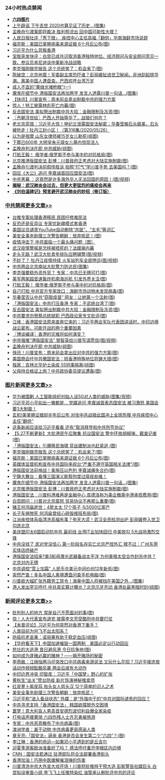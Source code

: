 <div class="catlist">
<h3>24小时热点禁闻</h3>
<ul>
<li><b><a href="64photo" target="_blank">六四图片</a></b></li>
<li><a href="https://github.com/fqnews/bnews/blob/master/yule/20200527/1334856.md">上午辟谣 下午去世 2020也算见证了历史…(图集)</a></li>
<li><a href="https://github.com/fqnews/bnews/blob/master/headline/20200527/1334892.md">孟晚舟引渡案即将裁决 胜利照流出 回中国可能性大增？</a></li>
<li><a href="https://github.com/fqnews/bnews/blob/master/headline/20200527/1334866.md">人民日报社评「秀下限」　疾控中心主任高福「翻供」华南海鲜市场说辞</a></li>
<li><a href="https://github.com/fqnews/bnews/blob/master/topimagenews/20200527/1335144.md">福克斯：美国已掌握病毒来源证据 6个月后公布(图)</a></li>
<li><a href="https://github.com/fqnews/bnews/blob/master/cnnews/hknews/20200527/1334889.md">习近平为什么背叛香港</a></li>
<li><a href="https://github.com/fqnews/bnews/blob/master/bannedvideo/20200527/1334867.md">宝胜突发快评：白宫已成共识取消香港独特地位、经济顾问与安全顾问意见一致、参议员肯尼迪谈中美新冷战战略</a></li>
<li><a href="https://github.com/fqnews/bnews/blob/master/topimagenews/20200527/1335154.md">李克强刚做完报告 这个总统笑了：机会来了(图)</a></li>
<li><a href="https://github.com/fqnews/bnews/blob/master/cbnews/20200527/1334869.md">陈破空：北京地震！军委副主席恐吓谁？彭丽媛扯进世卫秘闻。非洲刮起排华潮。离美中国人遭盘查。巴西欢呼台湾万岁 </a></li>
<li><a href="https://github.com/fqnews/bnews/blob/master/lifebaike/20200527/1334909.md">成人不宜的“黄继光堵枪眼”(一)</a></li>
<li><a href="https://github.com/fqnews/bnews/blob/master/topimagenews/20200527/1335034.md">魔鬼在细节中 港版国安法再加两字 发言人透露川普一句话...(图集)</a></li>
<li><a href="https://github.com/fqnews/bnews/blob/master/comments/20200527/1334961.md">【快讯】川普宣布：周末前会拿出制裁中共的强力方案</a></li>
<li><a href="https://github.com/fqnews/bnews/blob/master/lifebaike/20200527/1335016.md">惊人！特工披露林彪死亡内幕(图)</a></li>
<li><a href="https://github.com/fqnews/bnews/blob/master/cbnews/20200527/1335156.md">反击国安法 美拟祭出制裁中共大招：金融限制及冻资(图)</a></li>
<li><a href="https://github.com/fqnews/bnews/blob/master/ssgc/20200527/1334966.md">〖兲朝浮世绘〗巴西人开始辱华了，战狼们何在？</a></li>
<li><a href="https://github.com/fqnews/bnews/blob/master/bannedvideo/20200527/1335044.md">老北京茶馆：习近平大惊！申纪兰泄露国安法秘密；华春莹搬石头砸美，石头被抢走！牡丹江封小区！（第316集/2020/05/26） </a></li>
<li><a href="https://github.com/fqnews/bnews/blob/master/cbnews/20200527/1335061.md">以为是按摩 山东女律师被15岁女儿勒死(组图)</a></li>
<li><a href="https://github.com/fqnews/bnews/blob/master/comments/20200527/1334859.md">下葬已600年 大明皇朱元璋女儿墓内惊现活人</a></li>
<li><a href="https://github.com/fqnews/bnews/blob/master/cbnews/20200527/1335114.md">孟晚舟判决在即 中共威胁(组图)</a></li>
<li><a href="https://github.com/fqnews/bnews/blob/master/cbnews/20200527/1335200.md">打脸王毅！ 俄学者:俄罗斯不参与美中的对抗格局(图)</a></li>
<li><a href="https://github.com/fqnews/bnews/blob/master/topimagenews/20200527/1334898.md">北京推港版国安法 彭博：川普政府正考虑对大陆实施制裁(图)</a></li>
<li><a href="https://github.com/fqnews/bnews/blob/master/cnnews/20200527/1335219.md">孟晚舟引渡判决前假传胜诉 拍照“打气”学川普手势 去美国吗？(图)</a></li>
<li><a href="https://github.com/fqnews/bnews/blob/master/cnnews/20200527/1335197.md">回应《大公》追问 李嘉诚首回应国安法(图)</a></li>
<li><a href="https://github.com/fqnews/bnews/blob/master/cnnews/20200527/1335081.md">中共黑幕 ：这竟然是许多海外华人无法回国的原因！(图/视频)</a></li>
<li><b><a href="https://github.com/fqnews/bnews/blob/master/comments/20200211/1275071.md" target="_blank">揭秘：武汉肺炎会过去，但更大更猛烈的瘟疫会再来</a></b></li>
<li><b><a href="https://github.com/fqnews/bnews/blob/master/comments/20200207/1272816.md" target="_blank">《刘伯温碑记》预言避开武汉肺炎的妙招（修订版）</a></b></li>
</ul>
</div>

<div class="catlist">
<h3><a href="https://github.com/fqnews/bnews/blob/master/cbnews/" target="_blank">中共禁闻</a><span><a href="https://github.com/fqnews/bnews/blob/master/cbnews/" target="_blank" rel="nofollow">更多文章>></a></span></h3>
<ul>
<li><a href="https://github.com/fqnews/bnews/blob/master/cbnews/20200527/1335349.md" target="_blank">台推专案处理香港移民 民团吁修难民法</a></li>
<li><a href="https://github.com/fqnews/bnews/blob/master/cbnews/20200527/1335343.md" target="_blank">反恐还是反异议 专家忧新疆模式套香港</a></li>
<li><a href="https://github.com/fqnews/bnews/blob/master/cbnews/20200527/1335285.md" target="_blank">美国议员谴责YouTube自动删除“共匪”、“五毛”等词汇</a></li>
<li><a href="https://github.com/fqnews/bnews/blob/master/cbnews/20200527/1335306.md" target="_blank">美安全事务助理三次警告朝鲜：放弃核武！(图)</a></li>
<li><a href="https://github.com/fqnews/bnews/blob/master/cbnews/20200527/1335262.md" target="_blank">疫情冲击下 中共面临一个最头痛问题（图）</a></li>
<li><a href="https://github.com/fqnews/bnews/blob/master/cbnews/20200527/1335231.md" target="_blank">武汉疫情警报是怎样被捂死的？法媒揭内幕</a></li>
<li><a href="https://github.com/fqnews/bnews/blob/master/cbnews/20200527/1335230.md" target="_blank">走头无路？武汉大批青年排队应聘辅警(图/视频)</a></li>
<li><a href="https://github.com/fqnews/bnews/blob/master/cbnews/20200527/1335226.md" target="_blank">不妙了？ 牡丹江疫情持续 火车站列车全部停运(图/视频)</a></li>
<li><a href="https://github.com/fqnews/bnews/blob/master/cbnews/20200527/1335217.md" target="_blank">中共两会北京南站大批警力防访民(图集)</a></li>
<li><a href="https://github.com/fqnews/bnews/blob/master/cbnews/20200527/1335212.md" target="_blank">李克强要稳外资外贸？ 专家：中共已无牌可打(图)</a></li>
<li><a href="https://github.com/fqnews/bnews/blob/master/cbnews/20200527/1335211.md" target="_blank">美军两架超音速轰炸机南海巡航 引发外界关注(图)</a></li>
<li><a href="https://github.com/fqnews/bnews/blob/master/cbnews/20200527/1335200.md" target="_blank">打脸王毅！ 俄学者:俄罗斯不参与美中的对抗格局(图)</a></li>
<li><a href="https://github.com/fqnews/bnews/blob/master/cbnews/20200527/1335173.md" target="_blank">自己打脸 中共官方专家改口：海鲜市场动物未发现病毒(图)</a></li>
<li><a href="https://github.com/fqnews/bnews/blob/master/cbnews/20200527/1335167.md" target="_blank">华春莹否认中共“窃取疫苗” 网友：让她第一个注射(图)</a></li>
<li><a href="https://github.com/fqnews/bnews/blob/master/cbnews/20200527/1335161.md" target="_blank">「港版国安法」中共打压香港 专家：不武统台湾了(图)</a></li>
<li><a href="https://github.com/fqnews/bnews/blob/master/cbnews/20200527/1335156.md" target="_blank">反击国安法 美拟祭出制裁中共大招：金融限制及冻资(图)</a></li>
<li><a href="https://github.com/fqnews/bnews/blob/master/cbnews/20200527/1335155.md" target="_blank">中共要求勿贺蔡总统就职 巴西政论家专文批评(图)</a></li>
<li><a href="https://github.com/fqnews/bnews/blob/master/cbnews/20200527/1335138.md" target="_blank">江峰：香港国安法原来直奔它来的；习近平两会军队代表团讲话时，中印边境战云密布，可能开战的两个重要因素</a></li>
<li><a href="https://github.com/fqnews/bnews/blob/master/cbnews/20200527/1335134.md" target="_blank">〖博谈编译〗香港的灾难将如何演变？</a></li>
<li><a href="https://github.com/fqnews/bnews/blob/master/cbnews/20200527/1335122.md" target="_blank">中共强推“港版国安法” 黎智英给川普写请愿信(图/视频)</a></li>
<li><a href="https://github.com/fqnews/bnews/blob/master/cbnews/20200527/1335114.md" target="_blank">孟晚舟判决在即 中共威胁(组图)</a></li>
<li><a href="https://github.com/fqnews/bnews/blob/master/cbnews/20200527/1335106.md" target="_blank">快讯！川普宣布：周末前会拿出应对中共的强力方案(图)</a></li>
<li><a href="https://github.com/fqnews/bnews/blob/master/cbnews/20200527/1335105.md" target="_blank">美国商会吁中共撤国安法：损香港特殊地位将铸大错(图)</a></li>
<li><a href="https://github.com/fqnews/bnews/blob/master/cbnews/20200527/1335080.md" target="_blank">独家：吉林北华护士染疫 55同事隔离(组图)</a></li>
<li><a href="https://github.com/fqnews/bnews/blob/master/cbnews/20200527/1335069.md" target="_blank">父母持合格证上岗？中共政协委员提议遭轰(图)</a></li>

</ul>
</div>
<div class="catlist">
<h3><a href="https://github.com/fqnews/bnews/blob/master/topimagenews/" target="_blank">图片新闻</a><span><a href="https://github.com/fqnews/bnews/blob/master/topimagenews/" target="_blank" rel="nofollow">更多文章>></a></span></h3>
<ul>
<li><a href="https://github.com/fqnews/bnews/blob/master/topimagenews/20200527/1335347.md" target="_blank">华为被围剿 人工智能组织创始人谈5G对人类的威胁(图集/视频)</a></li>
<li><a href="https://github.com/fqnews/bnews/blob/master/topimagenews/20200527/1335332.md" target="_blank">习近平邓小平如出一辙都是… 党媒追问 李嘉诚首表态国安法 被习激怒 美国会要3大制裁！</a></li>
<li><a href="https://github.com/fqnews/bnews/blob/master/topimagenews/20200527/1335279.md" target="_blank">玄机!美掌握证据却半年后公布 对攻中共战狼此国冲上全球热搜 中共疾控中心主任“翻供”</a></li>
<li><a href="https://github.com/fqnews/bnews/blob/master/topimagenews/20200527/1335253.md" target="_blank">这条新闻应该给习近平看看 还有“取消拜登和中共所签协议”</a></li>
<li><a href="https://github.com/fqnews/bnews/blob/master/topimagenews/20200527/1335172.md" target="_blank">【5.27不断更新】大批港民午后聚集 抗议国安法 警中环放胡椒弹、截查记者(图)</a></li>
<li><a href="https://github.com/fqnews/bnews/blob/master/topimagenews/20200527/1335171.md" target="_blank">「港版国安法」引爆移民海啸 蓝丝建制派也赶紧逃 (图)</a></li>
<li><a href="https://github.com/fqnews/bnews/blob/master/topimagenews/20200527/1335154.md" target="_blank">李克强刚做完报告 这个总统笑了：机会来了(图)</a></li>
<li><a href="https://github.com/fqnews/bnews/blob/master/topimagenews/20200527/1335144.md" target="_blank">福克斯：美国已掌握病毒来源证据 6个月后公布(图)</a></li>
<li><a href="https://github.com/fqnews/bnews/blob/master/topimagenews/20200527/1335143.md" target="_blank">英媒体监督机构宣布中共国际电视台“严重不遵守英国相关法律”(图)</a></li>
<li><a href="https://github.com/fqnews/bnews/blob/master/topimagenews/20200527/1335131.md" target="_blank">港版国安法前哨战！美施压以色列 李嘉诚痛失合约(图)</a></li>
<li><a href="https://github.com/fqnews/bnews/blob/master/comments/20200527/1273654.md" target="_blank">宁静大舞台：看懂三国演义能帮你度过瘟疫劫难！</a></li>
<li><a href="https://github.com/fqnews/bnews/blob/master/topimagenews/20200527/1335034.md" target="_blank">魔鬼在细节中 港版国安法再加两字 发言人透露川普一句话&#8230;(图集)</a></li>
<li><a href="https://github.com/fqnews/bnews/blob/master/topimagenews/20200527/1334898.md" target="_blank">北京推港版国安法 彭博：川普政府正考虑对大陆实施制裁(图)</a></li>
<li><a href="https://github.com/fqnews/bnews/blob/master/topimagenews/20200527/1334897.md" target="_blank">港版国安法︰川普料港难再是金融中心 库德洛称为美企撤离中港承担费用(图)</a></li>
<li><a href="https://github.com/fqnews/bnews/blob/master/topimagenews/20200527/1334896.md" target="_blank">白宫顾问：川普对北京震怒 贸易协议不再那么重要(图)</a></li>
<li><a href="https://github.com/fqnews/bnews/blob/master/topimagenews/20200526/1334774.md" target="_blank">赌王何鸿燊逝世：4房太太 17个孩子 与5000亿家产</a></li>
<li><a href="https://github.com/fqnews/bnews/blob/master/topimagenews/20200526/1334773.md" target="_blank">长子车祸惨死 何鸿燊曾经心碎毁接班布局(图)</a></li>
<li><a href="https://github.com/fqnews/bnews/blob/master/topimagenews/20200526/1334761.md" target="_blank">江派疾控体系临清洗高福有事？弥天大谎！武汉全民检测出炉 彭丽媛卷入世卫勾连北京</a></li>
<li><a href="https://github.com/fqnews/bnews/blob/master/topimagenews/20200526/1334697.md" target="_blank">美连盟印太6国启动抗中共 最前线 台湾IT业加快回归 中美脱勾 5大战场激烈交锋</a></li>
<li><a href="https://github.com/fqnews/bnews/blob/master/topimagenews/20200526/1334677.md" target="_blank">中共没钱了 民对党没信心 第一阶段名存实亡北京严控外汇 撑不过：广州东莞实体店终破产</a></li>
<li><a href="https://github.com/fqnews/bnews/blob/master/topimagenews/20200526/1334653.md" target="_blank">港版国安法招来?美3航母激光武器备战太平洋 为何美俄太空合作封杀中共？北京对内无牌</a></li>
<li><a href="https://github.com/fqnews/bnews/blob/master/topimagenews/20200526/1334643.md" target="_blank">中共调控“雪上加霜” 人民币兑美元中间价创12年新低(图)</a></li>
<li><a href="https://github.com/fqnews/bnews/blob/master/topimagenews/20200526/1334638.md" target="_blank">突然严查！多名中国人离境遭盘问查手机电脑(图)</a></li>
<li><a href="https://github.com/fqnews/bnews/blob/master/topimagenews/20200526/1334626.md" target="_blank">川普欲大幅扩张外籍劳工禁令！海量中国人将被挡在美国之外…(图集)</a></li>
<li><a href="https://github.com/fqnews/bnews/blob/master/topimagenews/20200526/1334595.md" target="_blank">港人发出罕见呼吁 中共真实算计曝光？北京爪牙齐动 香港处最黑暗时刻(组图)</a></li>

</ul>
</div>
<div class="catlist">
<h3><a href="https://github.com/fqnews/bnews/blob/master/comments/" target="_blank">新闻评论</a><span><a href="https://github.com/fqnews/bnews/blob/master/comments/" target="_blank" rel="nofollow">更多文章>></a></span></h3>
<ul>
<li><a href="https://github.com/fqnews/bnews/blob/master/comments/20200527/1335327.md" target="_blank">批判别人的地方 常是自己不愿面对的事(图)</a></li>
<li><a href="https://github.com/fqnews/bnews/blob/master/comments/20200527/1335309.md" target="_blank">惊！人大代表宣布退党 披露李文亮受酷刑中共要打仗</a></li>
<li><a href="https://github.com/fqnews/bnews/blob/master/comments/20200527/1335308.md" target="_blank">【未普评论】习近平为何突然对香港下重手？</a></li>
<li><a href="https://github.com/fqnews/bnews/blob/master/comments/20200527/1335302.md" target="_blank">人类目前为何飞不出太阳系？</a></li>
<li><a href="https://github.com/fqnews/bnews/blob/master/comments/20200527/1335298.md" target="_blank">防癌抗老圣果：诺丽果有助于稳定血压(组图)</a></li>
<li><a href="https://github.com/fqnews/bnews/blob/master/comments/20200527/1335288.md" target="_blank">【华府看天下】中国加速摧毁一国两制　美国必定以行动回应</a></li>
<li><a href="https://github.com/fqnews/bnews/blob/master/comments/20200527/1335287.md" target="_blank">悲壮的大逃港 昔日避风港 今日抗争地(图)</a></li>
<li><a href="https://github.com/fqnews/bnews/blob/master/comments/20200527/1335270.md" target="_blank">如何成为逢赌必赢的赌神？——揭开赌场的秘密</a></li>
<li><a href="https://github.com/fqnews/bnews/blob/master/comments/20200527/1335268.md" target="_blank">李燕銘：江绵恒两马仔突改口中共病毒来源说法 又玩什么花招？习近平接连放话动作频频酝酿风暴 两会后或有大动作</a></li>
<li><a href="https://github.com/fqnews/bnews/blob/master/comments/20200527/1335267.md" target="_blank">中印边界冲突 印智库：习近平「中国梦」野心的扩张</a></li>
<li><a href="https://github.com/fqnews/bnews/blob/master/comments/20200527/1335266.md" target="_blank">黄秋生“出关”赞台防疫  新片饰演神秘推拿师</a></li>
<li><a href="https://github.com/fqnews/bnews/blob/master/comments/20200527/1335259.md" target="_blank">红皮萝卜紫皮蒜 抬头女人低头汉 12个简单的识人之术</a></li>
<li><a href="https://github.com/fqnews/bnews/blob/master/comments/20200527/1335245.md" target="_blank">美安全事务助理三次警告朝鲜：放弃核武！</a></li>
<li><a href="https://github.com/fqnews/bnews/blob/master/comments/20200527/1335244.md" target="_blank">习近平称”进入备战状态“   外媒：是“外强中干的”中共对国际谴责的回应？</a></li>
<li><a href="https://github.com/fqnews/bnews/blob/master/comments/20200527/1335234.md" target="_blank">中共寻求支持「香港国安法」 韩国欲摆脱外交困境</a></li>
<li><a href="https://github.com/fqnews/bnews/blob/master/comments/20200527/1335227.md" target="_blank">噩梦！意大利盲人男高音安德烈波切利自爆全家染疫</a></li>
<li><a href="https://github.com/fqnews/bnews/blob/master/comments/20200527/1335220.md" target="_blank">打电话声援黄琦 六四伤残人士齐志勇被旅游</a></li>
<li><a href="https://github.com/fqnews/bnews/blob/master/comments/20200527/1335218.md" target="_blank">专家：中共恶意散布了中共病毒(图)</a></li>
<li><a href="https://github.com/fqnews/bnews/blob/master/comments/20200527/1335215.md" target="_blank">澳洲学者：甚于动物 中共病毒更易感染人类</a></li>
<li><a href="https://github.com/fqnews/bnews/blob/master/comments/20200527/1335214.md" target="_blank">章天亮:「国安法」逼来 香港是否会发生第二个“六四”？(图)</a></li>
<li><a href="https://github.com/fqnews/bnews/blob/master/comments/20200527/1335213.md" target="_blank">李江琳：香港的命运—如果邓小平遇到的是丘吉尔</a></li>
<li><a href="https://github.com/fqnews/bnews/blob/master/comments/20200527/1335207.md" target="_blank">迎夏季游客欧洲准备好了吗？ 德法呼吁重开申根区内边境</a></li>
<li><a href="https://github.com/fqnews/bnews/blob/master/comments/20200527/1335204.md" target="_blank">CNN：国安法若通过 驻港部队将合法部署香港街头</a></li>
<li><a href="https://github.com/fqnews/bnews/blob/master/comments/20200527/1335203.md" target="_blank">香港加油！巧用中医缓解催泪弹的伤害</a></li>
<li><a href="https://github.com/fqnews/bnews/blob/master/comments/20200527/1335199.md" target="_blank">川普清洗中共大外宣大戏开场！川普怒批推特干预大选 彭斯警告社媒巨头 白宫拟设审查小组 李飞飞上任推特染红 油管承认删批评中共的评论</a></li>

</ul>
</div>
